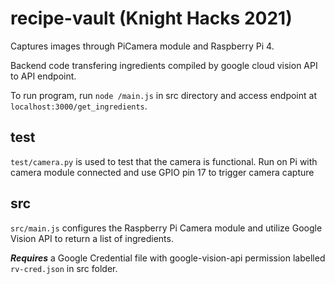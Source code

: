# recipe-vault (Knight Hacks 2021)

Captures images through PiCamera module and Raspberry Pi 4.

Backend code transfering ingredients compiled by google cloud vision API to API endpoint.

To run program, run `node /main.js` in src directory and access endpoint at `localhost:3000/get_ingredients`.

## test

`test/camera.py` is used to test that the camera is functional. Run on Pi with camera module connected and use GPIO pin 17 to trigger camera capture

## src

`src/main.js` configures the Raspberry Pi Camera module and utilize Google Vision API to return a list of ingredients.

***Requires*** a Google Credential file with google-vision-api permission labelled `rv-cred.json` in src folder.

